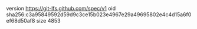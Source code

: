 version https://git-lfs.github.com/spec/v1
oid sha256:c3a95849592d59d9c3ce15b023e4967e29a49695802e4c4d15a6f0ef68d50af8
size 4853
